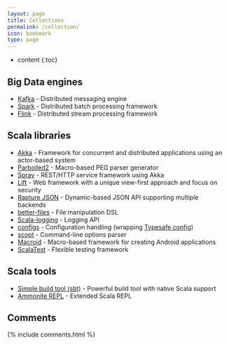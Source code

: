 ```yaml
---
layout: page
title: Collections
permalink: /collection/
icon: bookmark
type: page
---
```


* content
{:toc}

## Big Data engines

* [Kafka](http://kafka.apache.org/) - Distributed messaging engine
* [Spark](https://spark.apache.org/) - Distributed batch processing framework
* [Flink](http://flink.apache.org/) - Distributed stream processing framework

## Scala libraries

* [Akka](http://akka.io) - Framework for concurrent and distributed applications using an actor-based system
* [Parboiled2](https://github.com/sirthias/parboiled2) - Macro-based PEG parser generator
* [Spray](http://spray.io/) - REST/HTTP service framework using Akka
* [Lift](https://www.liftweb.net/) - Web framework with a unique view-first approach and focus on security
* [Rapture JSON](http://rapture.io/mod/json) - Dynamic-based JSON API supporting multiple backends
* [better-files](https://github.com/pathikrit/better-files) - File manipulation DSL
* [Scala-logging](https://github.com/typesafehub/scala-logging) - Logging API
* [configs](https://github.com/kxbmap/configs) - Configuration handling (wrapping [Typesafe config](https://github.com/typesafehub/config))
* [scopt](https://github.com/scopt/scopt) - Command-line options parser
* [Macroid](http://47deg.github.io/macroid/) - Macro-based framework for creating Android applications
* [ScalaTest](http://www.scalatest.org/) - Flexible testing framework

## Scala tools

* [Simple build tool (sbt)](http://www.scala-sbt.org/) - Powerful build tool with native Scala support
* [Ammonite REPL](http://www.lihaoyi.com/Ammonite/#Ammonite-REPL) - Extended Scala REPL

## Comments

{% include comments.html %}
